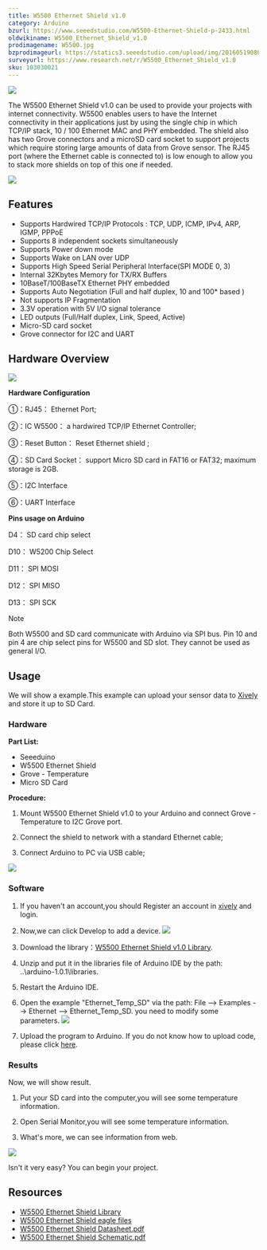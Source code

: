 ```yaml
---
title: W5500 Ethernet Shield v1.0
category: Arduino
bzurl: https://www.seeedstudio.com/W5500-Ethernet-Shield-p-2433.html
oldwikiname: W5500_Ethernet_Shield_v1.0
prodimagename: W5500.jpg
bzprodimageurl: https://statics3.seeedstudio.com/upload/img/20160519080008-2ccc2b.JPG
surveyurl: https://www.research.net/r/W5500_Ethernet_Shield_v1.0
sku: 103030021
---
```


![](/assets/W5500_Ethernet_Shield_v1.0/img/W5500.jpg)

The W5500 Ethernet Shield v1.0 can be used to provide your projects with internet connectivity. W5500 enables users to have the Internet connectivity in their applications just by using the single chip in which TCP/IP stack, 10 / 100 Ethernet MAC and PHY embedded. The shield also has two Grove connectors and a microSD card socket to support projects which require storing large amounts of data from Grove sensor. The RJ45 port (where the Ethernet cable is connected to) is low enough to allow you to stack more shields on top of this one if needed.

[![](/assets/common/Get_One_Now_Banner.png)](https://www.seeedstudio.com/W5500-Ethernet-Shield-p-2433.html)

Features
--------

-   Supports Hardwired TCP/IP Protocols : TCP, UDP, ICMP, IPv4, ARP, IGMP, PPPoE
-   Supports 8 independent sockets simultaneously
-   Supports Power down mode
-   Supports Wake on LAN over UDP
-   Supports High Speed Serial Peripheral Interface(SPI MODE 0, 3)
-   Internal 32Kbytes Memory for TX/RX Buffers
-   10BaseT/100BaseTX Ethernet PHY embedded
-   Supports Auto Negotiation (Full and half duplex, 10 and 100\* based )
-   Not supports IP Fragmentation
-   3.3V operation with 5V I/O signal tolerance
-   LED outputs (Full/Half duplex, Link, Speed, Active)
-   Micro-SD card socket
-   Grove connector for I2C and UART

Hardware Overview
-----------------

![](/assets/W5500_Ethernet_Shield_v1.0/img/W5500_Interface.jpg)

**Hardware Configuration**

①：RJ45： Ethernet Port;

②：IC W5500： a hardwired TCP/IP Ethernet Controller;

③：Reset Button： Reset Ethernet shield ;

④：SD Card Socket： support Micro SD card in FAT16 or FAT32; maximum storage is 2GB.

⑤：I2C Interface

⑥：UART Interface

**Pins usage on Arduino**

D4： SD card chip select

D10： W5200 Chip Select

D11： SPI MOSI

D12： SPI MISO

D13： SPI SCK

<div class="admonition note">
<p class="admonition-title">Note</p>
Both W5500 and SD card communicate with Arduino via SPI bus. Pin 10 and pin 4 are chip select pins for W5500 and SD slot. They cannot be used as general I/O.
</div>

Usage
-----

We will show a example.This example can upload your sensor data to [Xively](https://xively.com/) and store it up to SD Card.

### Hardware

**Part List:**

- Seeeduino
- W5500 Ethernet Shield
- Grove - Temperature
- Micro SD Card

**Procedure:**

1. Mount W5500 Ethernet Shield v1.0 to your Arduino and connect Grove - Temperature to I2C Grove port.

2. Connect the shield to network with a standard Ethernet cable;

3. Connect Arduino to PC via USB cable;

![](/assets/W5500_Ethernet_Shield_v1.0/img/W5500_Usage.jpg)

### Software

1. If you haven't an account,you should Register an account in [xively](https://xively.com/signup) and login.

2. Now,we can click Develop to add a device.
![](/assets/W5500_Ethernet_Shield_v1.0/img/W5500_Add_device.jpg)

3. Download the library：[W5500 Ethernet Shield v1.0 Library](https://github.com/Wiznet/WIZ_Ethernet_Library).

4. Unzip and put it in the libraries file of Arduino IDE by the path: ..\arduino-1.0.1\libraries.

5. Restart the Arduino IDE.

6. Open the example "Ethernet_Temp_SD" via the path: File --> Examples --> Ethernet --> Ethernet_Temp_SD. you need to modify some parameters.
![](/assets/W5500_Ethernet_Shield_v1.0/img/W5500_Data.jpg)

7. Upload the program to Arduino. If you do not know how to upload code, please click [here](/Download_Arduino_and_install_Arduino_driver).

### Results

Now, we will show result.

1. Put your SD card into the computer,you will see some temperature information.

2. Open Serial Monitor,you will see some temperature information.

3. What's more, we can see information from web.

![](/assets/W5500_Ethernet_Shield_v1.0/img/W5500_Serial.jpg)

Isn't it very easy? You can begin your project.

Resources
---------

- [W5500 Ethernet Shield Library](https://github.com/Wiznet/WIZ_Ethernet_Library)
- [W5500 Ethernet Shield eagle files](/assets/W5500_Ethernet_Shield_v1.0/res/W5500_Ethernet_Shield_v1.0.zip)
- [W5500 Ethernet Shield Datasheet.pdf](/assets/W5500_Ethernet_Shield_v1.0/res/W5500_datasheet_v1.0.2.pdf)
- [W5500 Ethernet Shield Schematic.pdf](/assets/W5500_Ethernet_Shield_v1.0/res/W5500_Ethernet_Shield_v1.0.pdf)

<!-- This Markdown file was created from http://www.seeedstudio.com/wiki/W5500_Ethernet_Shield_v1.0 -->
